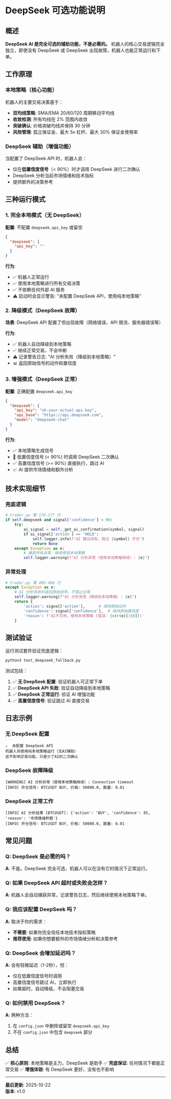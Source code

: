 # DeepSeek 可选功能说明

## 概述

**DeepSeek AI 是完全可选的辅助功能，不是必需的。** 机器人的核心交易逻辑完全独立，即使没有 DeepSeek 或 DeepSeek 出现故障，机器人也能正常运行和下单。

## 工作原理

### 本地策略（核心功能）

机器人的主要交易决策基于：
- **双均线策略**: SMA/EMA 20/60/120 周期移动平均线
- **收敛检测**: 所有均线在 2% 范围内收敛
- **突破确认**: 价格突破均线并保持 30 分钟
- **风险管理**: 孤立保证金、最大 5x 杠杆、最大 30% 保证金使用率

### DeepSeek 辅助（增强功能）

当配置了 DeepSeek API 时，机器人会：
- 仅在**低置信度信号**（< 90%）时才调用 DeepSeek 进行二次确认
- DeepSeek 分析当前市场情绪和技术指标
- 提供额外的决策参考

## 三种运行模式

### 1. 完全本地模式（无 DeepSeek）

**配置**: 不配置 `deepseek.api_key` 或留空

```json
{
  "deepseek": {
    "api_key": ""
  }
}
```

**行为**:
- ✅ 机器人正常运行
- ✅ 使用本地策略进行所有交易决策
- ✅ 不依赖任何外部 AI 服务
- ⚠️ 启动时会显示警告: "未配置 DeepSeek API，使用纯本地策略"

### 2. 降级模式（DeepSeek 故障）

**场景**: DeepSeek API 配置了但出现故障（网络错误、API 限流、服务器错误等）

**行为**:
- ✅ 机器人自动降级到本地策略
- ✅ 继续正常交易，不会中断
- ⚠️ 记录警告日志: "AI 分析失败（降级到本地策略）"
- 📊 返回原始信号的动作和置信度

### 3. 增强模式（DeepSeek 正常）

**配置**: 正确配置 `deepseek.api_key`

```json
{
  "deepseek": {
    "api_key": "sk-your-actual-api-key",
    "api_base": "https://api.deepseek.com",
    "model": "deepseek-chat"
  }
}
```

**行为**:
- ✅ 本地策略生成信号
- 🤖 低置信度信号 (< 90%) 时调用 DeepSeek 二次确认
- ✅ 高置信度信号 (>= 90%) 直接执行，跳过 AI
- 📈 AI 提供市场情绪和额外分析

## 技术实现细节

### 兜底逻辑

```python
# trader.py 第 170-177 行
if self.deepseek and signal['confidence'] < 90:
    try:
        ai_signal = self._get_ai_confirmation(symbol, signal)
        if ai_signal['action'] == 'HOLD':
            self.logger.info(f"AI 建议持有，跳过 {symbol} 开仓")
            return None
    except Exception as e:
        # 捕获所有异常，继续使用本地策略
        self.logger.warning(f"AI 分析异常（使用本地策略继续）: {e}")
```

### 异常处理

```python
# trader.py 第 400-408 行
except Exception as e:
    # AI 分析失败时返回原始信号，不阻止交易
    self.logger.warning(f"AI 分析失败（降级到本地策略）: {e}")
    return {
        'action': signal['action'],      # 保持原始动作
        'confidence': signal['confidence'],  # 保持原始置信度
        'reason': f'AI不可用，使用本地策略 (错误: {str(e)[:50]})'
    }
```

## 测试验证

运行测试套件验证兜底逻辑：

```bash
python3 test_deepseek_fallback.py
```

测试包括：
1. ✅ **无 DeepSeek 配置**: 验证机器人可正常下单
2. ✅ **DeepSeek API 失败**: 验证自动降级到本地策略
3. ✅ **DeepSeek 正常运行**: 验证 AI 增强功能
4. ✅ **高置信度信号**: 验证跳过 AI 直接交易

## 日志示例

### 无 DeepSeek 配置

```
⚠️  未配置 DeepSeek API
机器人将使用纯本地策略运行（无AI辅助）
这不影响交易功能，只是少了AI的二次确认
```

### DeepSeek 故障降级

```
[WARNING] AI 分析异常（使用本地策略继续）: Connection timeout
[INFO] 开仓信号: BTCUSDT BUY, 价格: 50000.0, 数量: 0.01
```

### DeepSeek 正常工作

```
[INFO] AI 分析结果 [BTCUSDT]: {'action': 'BUY', 'confidence': 85, 'reason': '市场情绪积极'}
[INFO] 开仓信号: BTCUSDT BUY, 价格: 50000.0, 数量: 0.01
```

## 常见问题

### Q: DeepSeek 是必需的吗？
**A**: 不是。DeepSeek 完全可选，机器人可以在没有它的情况下正常运行。

### Q: 如果 DeepSeek API 超时或失败会怎样？
**A**: 机器人会自动捕获异常，记录警告日志，然后继续使用本地策略下单。

### Q: 我应该配置 DeepSeek 吗？
**A**: 取决于你的需求：
- **不需要**: 如果你完全信任本地技术指标策略
- **推荐使用**: 如果你想要额外的市场情绪分析和决策参考

### Q: DeepSeek 会增加延迟吗？
**A**: 会有轻微延迟（1-2秒），但：
- 仅在低置信度信号时调用
- 高置信度信号跳过 AI，立即执行
- 如果超时，自动降级，不会阻塞交易

### Q: 如何禁用 DeepSeek？
**A**: 两种方法：
1. 在 `config.json` 中删除或留空 `deepseek.api_key`
2. 不在 `config.json` 中包含 `deepseek` 部分

## 总结

✅ **核心原则**: 本地策略是主力，DeepSeek 是助手
✅ **兜底保证**: 任何情况下都能正常交易
✅ **增强体验**: 有 DeepSeek 更好，没有也不影响

---

**最后更新**: 2025-10-22  
**版本**: v1.0

